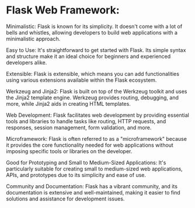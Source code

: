 # Flask Web Framework:

Minimalistic: Flask is known for its simplicity. It doesn't come with a lot of bells and whistles, allowing developers to build web applications with a minimalistic approach.

Easy to Use: It's straightforward to get started with Flask. Its simple syntax and structure make it an ideal choice for beginners and experienced developers alike.

Extensible: Flask is extensible, which means you can add functionalities using various extensions available within the Flask ecosystem.

Werkzeug and Jinja2: Flask is built on top of the Werkzeug toolkit and uses the Jinja2 template engine. Werkzeug provides routing, debugging, and more, while Jinja2 aids in creating HTML templates.

Web Development: Flask facilitates web development by providing essential tools and libraries to handle tasks like routing, HTTP requests, and responses, session management, form validation, and more.

Microframework: Flask is often referred to as a "microframework" because it provides the core functionality needed for web applications without imposing specific tools or libraries on the developer.

Good for Prototyping and Small to Medium-Sized Applications: It's particularly suitable for creating small to medium-sized web applications, APIs, and prototypes due to its simplicity and ease of use.

Community and Documentation: Flask has a vibrant community, and its documentation is extensive and well-maintained, making it easier to find solutions and assistance for development issues.
